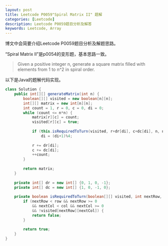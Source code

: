 ```yaml
---
layout: post
title: Leetcode P0059"Spiral Matrix II" 题解
categories: [Leetcode]
description: Leetcode P0059题目分析及解答
keywords: Leetcode, Array
---
```


博文中会简要介绍Leetcode P0059题目分析及解题思路。

“Spiral Matrix II”是p0054的变形题，基本思路一致。

> Given a positive integer n, generate a square matrix filled with elements from 1 to n^2 in spiral order.

以下是Java的题解代码实现。
```java
class Solution {
    public int[][] generateMatrix(int n) {
        boolean[][] visited = new boolean[n][n];
        int[][] matrix = new int[n][n];
        int count = 1, r = 0, c = 0, di = 0;
        while (count <= n*n) {
            matrix[r][c] = count;
            visited[r][c] = true;
            
            if (this.isRequiredToTurn(visited, r+dr[di], c+dc[di], n, n))
                di = (di+1)%4;
            
            r += dr[di];
            c += dc[di];
            ++count;
        }
        
        return matrix;
    }
    
    private int[] dr = new int[] {0, 1, 0, -1};
    private int[] dc = new int[] {1, 0, -1, 0};
    
    private boolean isRequiredToTurn(boolean[][] visited, int nextRow, int nextCol, int row, int col) {
        if (nextRow < row && nextRow >= 0 
            && nextCol < col && nextCol >= 0 
            && !visited[nextRow][nextCol]) {
            return false;
        }
        
        return true;
    }
}
```